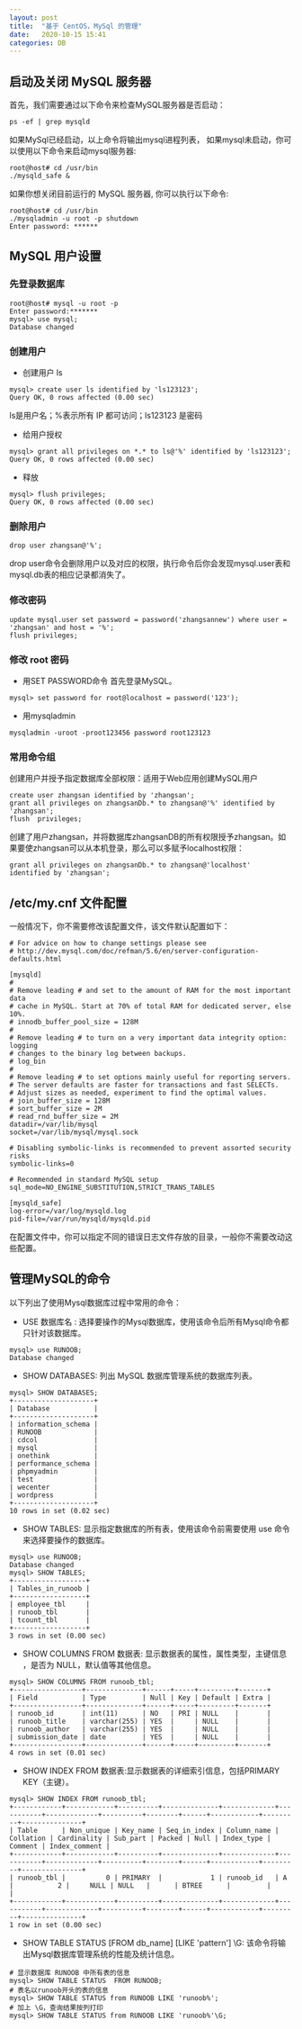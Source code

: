 ```yaml
---
layout: post
title:  "基于 CentOS，MySql 的管理"
date:   2020-10-15 15:41
categories: DB
---
```


## 启动及关闭 MySQL 服务器

首先，我们需要通过以下命令来检查MySQL服务器是否启动：
```
ps -ef | grep mysqld
```
如果MySql已经启动，以上命令将输出mysql进程列表， 如果mysql未启动，你可以使用以下命令来启动mysql服务器:
```
root@host# cd /usr/bin
./mysqld_safe &
```
如果你想关闭目前运行的 MySQL 服务器, 你可以执行以下命令:
```
root@host# cd /usr/bin
./mysqladmin -u root -p shutdown
Enter password: ******
```

## MySQL 用户设置
### 先登录数据库
```
root@host# mysql -u root -p
Enter password:*******
mysql> use mysql;
Database changed
```
### 创建用户
- 创建用户 ls
```
mysql> create user ls identified by 'ls123123';
Query OK, 0 rows affected (0.00 sec)
```
ls是用户名；%表示所有 IP 都可访问；ls123123 是密码
- 给用户授权
```
mysql> grant all privileges on *.* to ls@'%' identified by 'ls123123';
Query OK, 0 rows affected (0.00 sec)
```

- 释放
```
mysql> flush privileges;
Query OK, 0 rows affected (0.00 sec)
```

### 删除用户
```
drop user zhangsan@'%';
```
drop user命令会删除用户以及对应的权限，执行命令后你会发现mysql.user表和mysql.db表的相应记录都消失了。

### 修改密码
```
update mysql.user set password = password('zhangsannew') where user = 'zhangsan' and host = '%';
flush privileges;
```
### 修改 root 密码
- 用SET PASSWORD命令 
首先登录MySQL。
```
mysql> set password for root@localhost = password('123'); 
```
- 用mysqladmin 
```
mysqladmin -uroot -proot123456 password root123123
```

### 常用命令组
创建用户并授予指定数据库全部权限：适用于Web应用创建MySQL用户
```
create user zhangsan identified by 'zhangsan';
grant all privileges on zhangsanDb.* to zhangsan@'%' identified by 'zhangsan';
flush  privileges;
```
创建了用户zhangsan，并将数据库zhangsanDB的所有权限授予zhangsan。如果要使zhangsan可以从本机登录，那么可以多赋予localhost权限：
```
grant all privileges on zhangsanDb.* to zhangsan@'localhost' identified by 'zhangsan';
```

## /etc/my.cnf 文件配置
一般情况下，你不需要修改该配置文件，该文件默认配置如下：

```
# For advice on how to change settings please see
# http://dev.mysql.com/doc/refman/5.6/en/server-configuration-defaults.html

[mysqld]
#
# Remove leading # and set to the amount of RAM for the most important data
# cache in MySQL. Start at 70% of total RAM for dedicated server, else 10%.
# innodb_buffer_pool_size = 128M
#
# Remove leading # to turn on a very important data integrity option: logging
# changes to the binary log between backups.
# log_bin
#
# Remove leading # to set options mainly useful for reporting servers.
# The server defaults are faster for transactions and fast SELECTs.
# Adjust sizes as needed, experiment to find the optimal values.
# join_buffer_size = 128M
# sort_buffer_size = 2M
# read_rnd_buffer_size = 2M
datadir=/var/lib/mysql
socket=/var/lib/mysql/mysql.sock

# Disabling symbolic-links is recommended to prevent assorted security risks
symbolic-links=0

# Recommended in standard MySQL setup
sql_mode=NO_ENGINE_SUBSTITUTION,STRICT_TRANS_TABLES

[mysqld_safe]
log-error=/var/log/mysqld.log
pid-file=/var/run/mysqld/mysqld.pid
```
在配置文件中，你可以指定不同的错误日志文件存放的目录，一般你不需要改动这些配置。

## 管理MySQL的命令
以下列出了使用Mysql数据库过程中常用的命令：
* USE 数据库名 :
选择要操作的Mysql数据库，使用该命令后所有Mysql命令都只针对该数据库。
```
mysql> use RUNOOB;
Database changed
```
* SHOW DATABASES:
列出 MySQL 数据库管理系统的数据库列表。
```
mysql> SHOW DATABASES;
+--------------------+
| Database           |
+--------------------+
| information_schema |
| RUNOOB             |
| cdcol              |
| mysql              |
| onethink           |
| performance_schema |
| phpmyadmin         |
| test               |
| wecenter           |
| wordpress          |
+--------------------+
10 rows in set (0.02 sec)
```
- SHOW TABLES:
显示指定数据库的所有表，使用该命令前需要使用 use 命令来选择要操作的数据库。
```
mysql> use RUNOOB;
Database changed
mysql> SHOW TABLES;
+------------------+
| Tables_in_runoob |
+------------------+
| employee_tbl     |
| runoob_tbl       |
| tcount_tbl       |
+------------------+
3 rows in set (0.00 sec)
```
* SHOW COLUMNS FROM 数据表:
显示数据表的属性，属性类型，主键信息 ，是否为 NULL，默认值等其他信息。
```
mysql> SHOW COLUMNS FROM runoob_tbl;
+-----------------+--------------+------+-----+---------+-------+
| Field           | Type         | Null | Key | Default | Extra |
+-----------------+--------------+------+-----+---------+-------+
| runoob_id       | int(11)      | NO   | PRI | NULL    |       |
| runoob_title    | varchar(255) | YES  |     | NULL    |       |
| runoob_author   | varchar(255) | YES  |     | NULL    |       |
| submission_date | date         | YES  |     | NULL    |       |
+-----------------+--------------+------+-----+---------+-------+
4 rows in set (0.01 sec)
```
* SHOW INDEX FROM 数据表:显示数据表的详细索引信息，包括PRIMARY KEY（主键）。
```
mysql> SHOW INDEX FROM runoob_tbl;
+------------+------------+----------+--------------+-------------+-----------+-------------+----------+--------+------+------------+---------+---------------+
| Table      | Non_unique | Key_name | Seq_in_index | Column_name | Collation | Cardinality | Sub_part | Packed | Null | Index_type | Comment | Index_comment |
+------------+------------+----------+--------------+-------------+-----------+-------------+----------+--------+------+------------+---------+---------------+
| runoob_tbl |          0 | PRIMARY  |            1 | runoob_id   | A         |           2 |     NULL | NULL   |      | BTREE      |         |               |
+------------+------------+----------+--------------+-------------+-----------+-------------+----------+--------+------+------------+---------+---------------+
1 row in set (0.00 sec)
```
* SHOW TABLE STATUS [FROM db_name] [LIKE 'pattern'] \G:
该命令将输出Mysql数据库管理系统的性能及统计信息。
```
# 显示数据库 RUNOOB 中所有表的信息
mysql> SHOW TABLE STATUS  FROM RUNOOB;   
# 表名以runoob开头的表的信息
mysql> SHOW TABLE STATUS from RUNOOB LIKE 'runoob%';     
# 加上 \G，查询结果按列打印
mysql> SHOW TABLE STATUS from RUNOOB LIKE 'runoob%'\G;   
```
